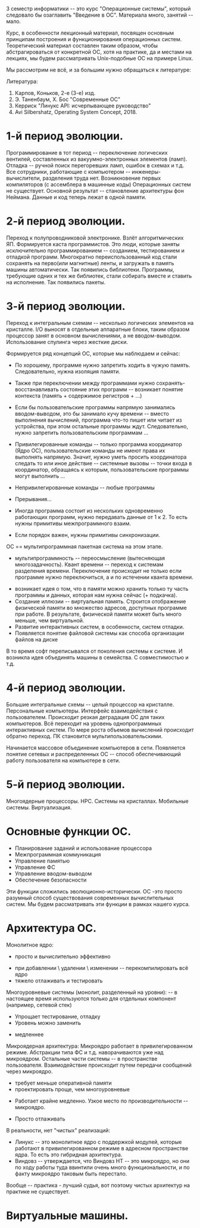 3 семестр информатики -- это курс "Операционные системы", который следовало бы озаглавить "Введение в ОС". Материала много, занятий -- мало.

Курс, в особенности лекционный материал, посвящен основным принципам построения и функционирования операционных систем.
Теоретический материал составлен таким образом, чтобы абстрагироваться от конкретной ОС, хотя на практике, да и местами на лекциях, мы будем рассматривать Unix-подобные ОС на примере Linux.

Мы рассмотрим не всё, и за большим нужно обращаться к литературе:

Литература:

1) Карпов, Коньков, 2-е (3-е) изд. 
2) Э. Таненбаум, Х. Бос "Современные ОС"
3) Керриск "Линукс API: исчерпывающее руководство"
4) Avi Silbershatz, Operating System Concept, 2018.

1-й период эволюции.
==

Программирование в тот период -- переключение логических вентилей, составленных из вакуумно-электронных элементов (ламп). Отладка -- ручной поиск перегоревших ламп, ошибок в схемах и т.д. Все сотрудники, работающие с компьютером -- инженеры-вычислители, разделения труда нет.
Возникновение первых компиляторов (с ассемблера в машинные коды)
Операционных систем не существует.
Основной результат -- становление архитектуры фон Неймана. Данные и код теперь лежат в одной памяти.

2-й период эволюции.
== 
Переход к полупроводниковой электронике. 
Взлёт алгоритмических ЯП. Формируется каста программистов. Это люди, которые заняты исключительно программированием -- созданием, тестированием и отладкой программ.
Многократно переиспользованный код стали сохранять на перво(или магнитные) ленты, и загружать в память машины автоматически. Так появились библиотеки. Программы, требующие одних и тех же библиотек, стали собирать вместе и ставить на исполнение. Так появились пакеты.

3-й период эволюции.
== 
Переход к интегральным схемам -- несколько логических элементов на кристалле. 
I/O выносят в отдельные аппаратные блоки, таким образом процессор занят в основном вычислениями, а не вводом-выводом. Использование спулинга через жесткие диски.

Формируется ряд концепций ОС, которые мы наблюдаем и сейчас:

* По хорошему, программе нужно запретить ходить в чужую память. Следовательно, нужна изоляция памяти.

* Также при переключении между программами нужно сохранять-восстанавливать состояние этих программ -- возникает понятие контекста (память + содержимое регистров + ...)

* Если бы пользовательские программы напрямую занимались вводом-выводом, это бы занимало кучу времени -- вместо выполнения вычислений, программа что-то пишет или читает из устройства, при этом остальные программы ждут. Следовательно, нужно запретить пользовательским программам ...

- Привилегированные команды -- только программа координатор (Ядро ОС), пользовательские команды не имеют права их выполнять напрямую.
Значит, нужно уметь просить координатора следать то или иное действие -- системные вызовы -- точки входа в координатор, обращаясь к которым, пользовательские программы могут выполнить ...

- Непривилегированные команды -- любые программы
* Прерывания...



* Иногда программа состоит из нескольких одновременно работающих программ, нужно передавать данные от 1 к 2. То есть нужны примитивы межпрограммного взаим.

* Если порядок важен, нужны примитивы синхронизации.

ОС == мультипрограммная пакетная система на этом этапе.

+ мультипрограммность -- переосмысление (вытесняющая многозадачность). Квант времени -- переход к системам разделения времени. Переключение происходит не только если программе нужно переключиться, а и по истечении кванта времени.

* возникает идея о том, что в памяти можно хранить только ту часть программы и данных, которая нам нужна сейчас (+ подкачка).
* Создание иллюзии -- виртуальная память. Строится отображение физической памяти во множество адресов, доступных программе при работе. В результате, физической памяти может быть много меньше, чем виртуальной.
* Развитие интерактивных систем, в особенности, систем отладки.
* Появляется понятие файловой системы как способа организации файлов на диске

В то время софт переписывался от поколения системы к системе. И возникла идея объединять машины в семейства. С совместимостью и т.д.

4-й период эволюции.
==

Большие интегральные схемы -- целый процессор на кристалле. Персональные компьютеры. Интерфейс взаимодействия с пользователем.
Происходит резкая деградация ОС для таких компьютеров. Всё переходит на уровень однопрограммных интерактивных систем.
По мере роста объемов вычислений происходит обратно переход. ПК становится мультипользовательскими.

Начинается массовое объединение компьютеров в сети. Появляется понятие сетевых и распределенных ОС -- способ обеспечивающий работу пользователя на компьютере в сети.

5-й период эволюции.
==
Многоядерные процессоры. HPC. Системы на кристаллах. Мобильные системы. Виртуализация.

Основные функции ОС.
==
* Планирование заданий и использование процессора
* Межпрограммная коммуникация
* Управление памятью
* Управление ФС
* Управление вводом-выводом
* Обеспечение безопасности

Эти функции сложились эволюционно-исторически. ОС -это просто разумный способ существования современных вычислительных систем.
Мы будем рассматривать эти функции в рамках нашего курса.


Архитектура ОС.
==
Монолитное ядро:
+ просто и вычислительно эффективно
- при добавлении \ удалении \ изменении -- перекомпилировать всё ядро
- тяжело отлаживать и тестировать

Многоуровневые системы (монолит, разделенный на уровни): -- в настоящее время используются только для отдельных компонент (например, сетевой стек)
+ Упрощает тестирование, отладку
+ Уровень можно заменить
- медленнее

Микроядерная архитектура:
Микроядро работает в привилегированном режиме. Абстракции типа ФС и т.д. наворачиваются уже над микроядром. Остальные части системы -- в пространстве пользователя. Взаимодействие происходит путем передачи сообщений через микроядро.
+ требует меньше оперативной памяти
+ проектировать проще, чем многоуровневые
- Работает крайне медленно. Узкое место по производительности -- микроядро. 
+ Просто отлаживать

В реальности, нет "чистых" реализаций:
* Линукс -- это монолитное ядро с поддержкой модулей, которые работают в привилегированном режиме в адресном пространстве ядра. То есть это гибридная архитектура.
* Виндовз -- утверждается, что Виндовз НТ -- это микроядро, но они по ходу работы туда ввинтили очень много функциональности, и по факту микроядро таковым быть перестало.

Вообще -- практика - лучший судья, вот поэтому чистых архитектур на практике не существует.

Виртуальные машины.
==

